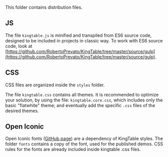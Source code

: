 This folder contains distribution files.

## JS
The file `kingtable.js` is minified and transpiled from ES6 source code, designed to be included in projects in classic way. To work with ES6 source code, look at [https://github.com/RobertoPrevato/KingTable/tree/master/source/gulp](https://github.com/RobertoPrevato/KingTable/tree/master/source/gulp).

## CSS
CSS files are organized inside the `styles` folder.

The file `kingtable.css` contains all themes. It is recommended to optimize your solution, by using the file: `kingtable.core.css`, which includes only the basic "flatwhite" theme; and eventually add the specific `.css` files of the desired themes.

## Open Iconic
Open Iconic fonts ([GitHub page](https://github.com/iconic/open-iconic)) are a dependency of KingTable styles. The folder `fonts` contains a copy of the font, used for the published demos. CSS rules for the fonts are already included inside kingtable .css files.
